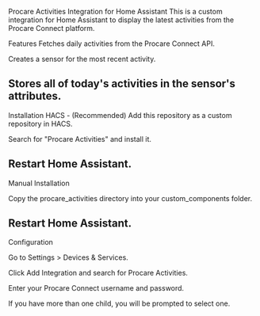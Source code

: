 Procare Activities Integration for Home Assistant
This is a custom integration for Home Assistant to display the latest activities from the Procare Connect platform.

Features
Fetches daily activities from the Procare Connect API.

Creates a sensor for the most recent activity.

Stores all of today's activities in the sensor's attributes.
------------------------------------------------------------------------------------------------------------------

Installation
HACS - (Recommended)
Add this repository as a custom repository in HACS.

Search for "Procare Activities" and install it.

Restart Home Assistant.
------------------------------------------------------------------------------------------------------------------

Manual Installation


Copy the procare_activities directory into your custom_components folder.

Restart Home Assistant.
------------------------------------------------------------------------------------------------------------------

Configuration


Go to Settings > Devices & Services.

Click Add Integration and search for Procare Activities.

Enter your Procare Connect username and password.

If you have more than one child, you will be prompted to select one.